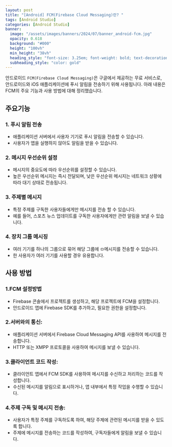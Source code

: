 ```yaml
---
layout: post
title: "[Android] FCM(Firebase Cloud Messaging)란? "
tags: [Android Studio]
categories: [Android Studio]
banner:
  image: "/assets/images/banners/2024/07/banner_android-fcm.jpg"
  opacity: 0.618
  background: "#000"
  height: "100vh"
  min_height: "38vh"
  heading_style: "font-size: 3.25em; font-weight: bold; text-decoration: underline"
  subheading_style: "color: gold"
--- 
```


안드로이드 `FCM(Firebase Cloud Messaging)`은 구글에서 제공하는 무료 서비스로, <br>
안드로이드와 iOS 애플리케이션에 푸시 알림을 전송하기 위해 사용됩니다. 아래 내용은 FCM의 주요 기능과 사용 방법에 대해 정리했습니다.


## 주요기능

### 1. 푸시 알림 전송
- 애플리케이션 서버에서 사용자 기기로 푸시 알림을 전송할 수 있습니다.
- 사용자가 앱을 실행하지 않아도 알림을 받을 수 있습니다.

### 2. 메시지 우선순위 설정
- 메시지의 중요도에 따라 우선순위를 설정할 수 있습니다.
- 높은 우선순위 메시지는 즉시 전달되며, 낮은 우선순위 메시지는 네트워크 상황에 따라 대기 상태로 전송됩니다.

### 3. 주제별 메시지
- 특정 주제를 구독한 사용자들에게만 메시지를 전송 할 수 있습니다.
- 예를 들어, 스포츠 뉴스 업데이트를 구독한 사용자에게만 관련 알림을 보낼 수 있습니다.

### 4. 장치 그룹 메시징
- 여러 기기를 하나의 그룹으로 묶어 해당 그룹에 ㅁ메시지를 전송할 수 있습니다.
- 한 사용자가 여러 기기를 사용할 경우 유용합니다.


## 사용 방법

### 1.FCM 설정방법
- Firebase 콘솔에서 프로젝트를 생성하고, 해당 프로젝트에 FCM을 설정합니다.
- 안드로이드 앱에 Firebase SDK를 추가하고, 필요한 권한을 설정합니다.

### 2.서버와의 통신:
- 애플리케이션 서버에서 Firebase Cloud Messaging API를 사용하여 메시지를 전송합니다.
- HTTP 또는 XMPP 프로토콜을 사용하여 메시지를 보낼 수 있습니다.


### 3.클라이언트 코드 작성:
- 클라이언트 앱에서 FCM SDK를 사용하여 메시지를 수신하고 처리하는 코드를 작성합니다.
- 수신된 메시지를 알림으로 표시하거나, 앱 내부에서 특정 작업을 수행할 수 있습니다.


### 4.주제 구독 및 메시지 전송:
- 사용자가 특정 주제를 구독하도록 하여, 해당 주제에 관련된 메시지를 받을 수 있도록 합니다.
- 주제에 메시지를 전송하는 코드를 작성하여, 구독자들에게 알림을 보낼 수 있습니다.
